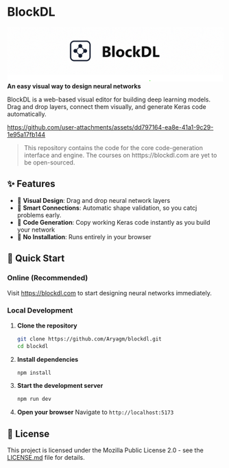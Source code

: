 # BlockDL

![](banner.png)
**An easy visual way to design neural networks**

BlockDL is a web-based visual editor for building deep learning models. Drag and drop layers, connect them visually, and generate Keras code automatically.

https://github.com/user-attachments/assets/dd797164-ea8e-41a1-9c29-1e95a17fb144


> This repository contains the code for the core code-generation interface and engine. The courses on htttps://blockdl.com are yet to be open-sourced.

## ✨ Features

- 🎨 **Visual Design**: Drag and drop neural network layers
- 🔗 **Smart Connections**: Automatic shape validation, so you catcj problems early.
- 🐍 **Code Generation**: Copy working Keras code instantly as you build your network
- 🚀 **No Installation**: Runs entirely in your browser

## 🚀 Quick Start

### Online (Recommended)
Visit https://blockdl.com to start designing neural networks immediately.

### Local Development

1. **Clone the repository**
   ```bash
   git clone https://github.com/Aryagm/blockdl.git
   cd blockdl
   ```

2. **Install dependencies**
   ```bash
   npm install
   ```

3. **Start the development server**
   ```bash
   npm run dev
   ```

4. **Open your browser**
   Navigate to `http://localhost:5173`


## 📄 License

This project is licensed under the Mozilla Public License 2.0 - see the [LICENSE.md](LICENSE.md) file for details.
